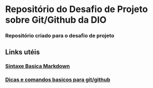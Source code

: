# Repositório do Desafio de Projeto sobre Git/Github da DIO
### Repositório criado para o desafio de projeto

## Links utéis
### [Sintaxe Basica Markdown](https://www.markdownguide.org/basic-syntax)

### [Dicas e comandos basicos para git/github](https://github.com/git-tips/tips)
